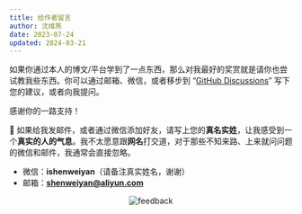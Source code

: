 ```yaml
---
title: 给作者留言
author: 沈维燕
date: 2023-07-24
updated: 2024-03-21
---
```


如果你通过本人的博文/平台学到了一点东西，那么对我最好的奖赏就是请你也尝试教我些东西。你可以通过邮箱、微信，或者移步到 “[GitHub Discussions](https://github.com/shenweiyan/Digital-Garden/discussions/16)” 写下您的建议，或者向我提问。

感谢你的一路支持！


📢 如果给我发邮件，或者通过微信添加好友，请写上您的**真名实姓**，让我感受到一个**真实的人的气息**。我不太愿意跟**网名**打交道，对于那些不知来路、上来就问问题的微信和邮件，我通常会直接忽略。

- 微信：**ishenweiyan**（请备注真实姓名，谢谢）
- 邮箱：**shenweiyan@aliyun.com**

<p align="center">
    <img src="https://shub.weiyan.tech/mkdocs/feedback.gif" alt="feedback">
</p>

<script src="https://giscus.app/client.js"
	data-repo="shenweiyan/Digital-Garden"
	data-repo-id="R_kgDOKgxWlg"
	data-mapping="number"
	data-term="16"
	data-reactions-enabled="1"
	data-emit-metadata="0"
	data-input-position="bottom"
	data-theme="light"
	data-lang="zh-CN"
	crossorigin="anonymous"
	async>
</script>
